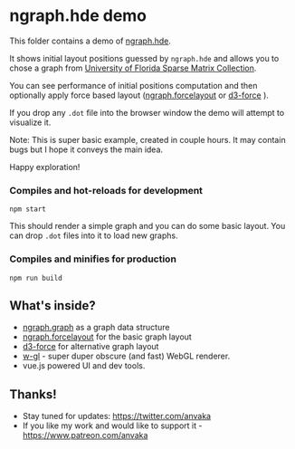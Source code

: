 # ngraph.hde demo

This folder contains a demo of [ngraph.hde](https://github.com/anvaka/ngraph.hde).

It shows initial layout positions guessed by `ngraph.hde` and allows you to chose a graph from [University of Florida Sparse Matrix Collection](https://aws.amazon.com/datasets/university-of-florida-sparse-matrix-collection/). 

You can see performance of initial positions computation and then optionally apply
force based layout ([ngraph.forcelayout](https://github.com/anvaka/ngraph.forcelayout) or [d3-force](https://github.com/d3/d3-force/) ).

If you drop any `.dot` file into the browser window the demo will attempt to visualize it.

Note: This is super basic example, created in couple hours. It may contain bugs but I hope it conveys the 
main idea.

Happy exploration!

### Compiles and hot-reloads for development

```
npm start
```

This should render a simple graph and you can do some basic layout. You can drop `.dot` files into it
to load new graphs.

### Compiles and minifies for production

```
npm run build
```

## What's inside?

* [ngraph.graph](https://github.com/anvaka/ngraph.graph) as a graph data structure
* [ngraph.forcelayout](https://github.com/anvaka/ngraph.forcelayout) for the basic graph layout
* [d3-force](https://github.com/d3/d3-force/) for alternative graph layout
* [w-gl](https://github.com/anvaka/w-gl) - super duper obscure (and fast) WebGL renderer.
* vue.js powered UI and dev tools.

## Thanks!

* Stay tuned for updates: https://twitter.com/anvaka
* If you like my work and would like to support it - https://www.patreon.com/anvaka